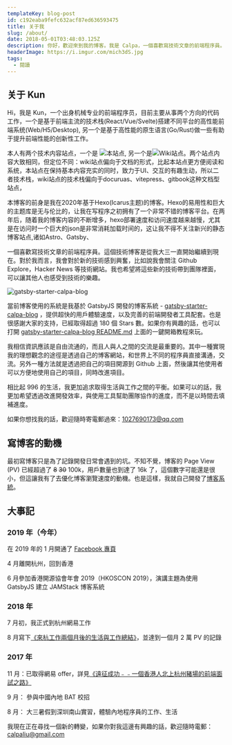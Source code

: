 ```yaml
---
templateKey: blog-post
id: c192eaba9fefc632acf87ed636593475
title: 关于我
slug: /about/
date: 2018-05-01T03:48:03.125Z
description: 你好，歡迎來到我的博客。我是 Calpa，一個喜歡寫技術文章的前端程序員。
headerImage: https://i.imgur.com/mich3dS.jpg
tags:
  - 閱讀
---
```


## 关于 Kun

Hi，我是 Kun，一个出身机械专业的前端程序员，目前主要从事两个方向的代码工作，一个是基于前端主流的技术栈(React/Vue/Svelte)搭建不同平台的高性能前端系统(Web/H5/Desktop), 另一个是基于高性能的原生语言(Go/Rust)做一些有助于提升前端性能的创新性工作。

本人有两个技术内容站点，一个是 ![本站点](https://www.kunzhang.me), 另一个是![Wiki站点](https://wiki.kunzhang.me)。两个站点内容大致相同，但定位不同：wiki站点偏向于文档的形式，比起本站点更方便阅读和系统，本站点在保持基本内容充实的同时，致力于UI、交互的有趣生动，所以二者技术栈，wiki站点的技术栈偏向于docuruas、vitepress、gitbook这种文档型站点，

本博客的前身是我在2020年基于Hexo(Icarus主题)的博客。Hexo的易用性和巨大的主题库是无与伦比的，让我在写程序之初拥有了一个非常不错的博客平台。在两年后，随着我的博客内容的不断增多，hexo部署速度和访问速度越来越慢，尤其是在访问时一个巨大的json是非常消耗加载时间的，这让我不得不关注新兴的静态博客站点,诸如Astro、Gatsby、

一個喜歡寫技術文章的前端程序員。這個技術博客是從我大三一直開始繼續到現在。對於我而言，我會對於新的技術感到興奮，比如說我會關注 Github Explore，Hacker News 等技術網站。我也希望將這些新的技術帶到團隊裡面，可以讓其他人也感受到技術的樂趣。

![gatsby-starter-calpa-blog](https://i.imgur.com/o6lWvTb.jpg)

當前博客使用的系統是我基於 GatsbyJS 開發的博客系統 - [gatsby-starter-calpa-blog](https://github.com/calpa/gatsby-starter-calpa-blog) ，提供超快的用戶體驗速度，以及完善的前端開發者工具配套。也是很感謝大家的支持，已經取得超過 180 個 Stars 數。如果你有興趣的話，也可以打開 [gatsby-starter-calpa-blog README.md](https://github.com/calpa/gatsby-starter-calpa-blog) 上面的一鍵開箱教程來玩。

我相信資訊應該是自由流通的，而且人與人之間的交流是最重要的。其中一種實現我的理想觀念的途徑是透過自己的博客網站，和世界上不同的程序員直接溝通，交流。另外一種方法就是透過把自己的項目開源到 Github 上面，然後讓其他使用者可以方便地使用自己的項目，同時改進項目。

相比起 996 的生活，我更加追求取得生活與工作之間的平衡。如果可以的話，我更加希望透過改進開發效率，與使用工具幫助團隊協作的進度，而不是以時間去填補進度。

如果你想找我的話，歡迎隨時寄電郵過來：[1027690173@qq.com](mailto:1027690173@qq.com)

## 寫博客的動機

最初寫博客只是為了記錄開發日常會遇到的坑。不知不覺，博客的 Page View (PV) 已經超過了 ~~8~~ ~~30~~ 100k，用戶數量也到達了 16k 了，這個數字可能還是很小，但這讓我有了去優化博客瀏覽速度的動機。也是這樣，我就自己開發了[博客系統][2]。

## 大事記

### 2019 年（今年）

在 2019 年的 1 月開通了 [Facebook 專頁](https://www.facebook.com/calpablog/)

4 月離開杭州，回到香港

6 月參加香港開源協會年會 2019（HKOSCON 2019），演講主題為使用 GatsbyJS 建立 JAMStack 博客系統

### 2018 年

7 月初，我正式到杭州網易工作

8 月寫下[《來杭工作兩個月後的生活與工作總結》][3]，並達到一個月 2 萬 PV 的記錄

### 2017 年

11 月：已取得網易 offer，詳見[《遠征成功﹣﹣一個香港人北上杭州豬場的前端面試之路》][4]

9 月： 參與中國內地 BAT 校招

8 月： 大三暑假到深圳南山實習，體驗內地程序員的工作、生活

我現在正在尋找一個新的轉變，如果你對我這邊有興趣的話，歡迎隨時電郵：[calpaliu@gmail.com](mailto:calpaliu@gmail.com)

[1]: /2017/11/06/hackathon-summary
[2]: https://github.com/calpa/blog
[3]: /2018/08/19/summary-after-two-months-hang-zhou-life/
[4]: /2017/09/30/hang-zhou-interview-summary/
[5]: /2017/05/21/learn-javascript-in-six-steps/
